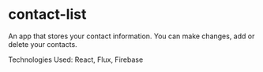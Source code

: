 # contact-list
An app that stores your contact information. You can make changes, add or delete your contacts.

Technologies Used: React, Flux, Firebase